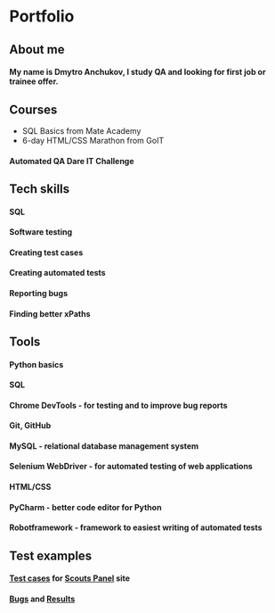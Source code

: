 # Portfolio
## About me
#### My name is Dmytro Anchukov, I study QA and looking for first job or trainee offer.
## Courses
* SQL Basics from Mate Academy
* 6-day HTML/CSS Marathon from GoIT
#### Automated QA Dare IT Challenge
## Tech skills
#### SQL
#### Software testing
#### Creating test cases
#### Creating automated tests
#### Reporting bugs
#### Finding better xPaths
## Tools
#### Python basics
#### SQL
#### Chrome DevTools - for testing and to improve bug reports
#### Git, GitHub
#### MySQL - relational database management system
#### Selenium WebDriver - for automated testing of web applications
#### HTML/CSS
#### PyCharm - better code editor for Python
#### Robotframework - framework to easiest writing of automated tests
## Test examples
#### [Test cases](https://drive.google.com/file/d/1g6JngQzcMMSD4oDhfKOl-kBdFuFxVKyf/view?usp=sharing) for [Scouts Panel](https://scouts.futbolkolektyw.pl/) site
#### [Bugs](https://drive.google.com/file/d/1ODiTuCxchBc8LbU7It9M-s4FpFomQJ2e/view?usp=sharing) and [Results](https://drive.google.com/file/d/1BxAWHO5cnEyYbKm42BBi5CFF7vflPYQV/view?usp=sharing)
